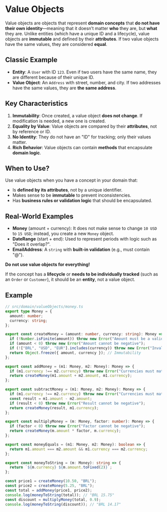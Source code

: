 # Value Objects

Value objects are objects that represent **domain concepts** that **do not have their own identity**—meaning that it doesn’t matter **who** they are, but **what** they are. Unlike entities (which have a unique ID and a lifecycle), value objects are **immutable** and defined by their **attributes**. If two value objects have the same values, they are considered **equal**.

## Classic Example

- **Entity**: A `User` with ID `123`. Even if two users have the same name, they are different because of their unique ID.
- **Value Object**: An `Address` with street, number, and city. If two addresses have the same values, they are **the same address**.

## Key Characteristics

1. **Immutability**: Once created, a value object **does not change**. If modification is needed, a new one is created.
2. **Equality by Value**: Value objects are compared by their **attributes**, not by reference or ID.
3. **No Identity**: They do not have an "ID" for tracking; only their values matter.
4. **Rich Behavior**: Value objects can contain **methods** that encapsulate **domain logic**.

## When to Use?

Use value objects when you have a concept in your domain that:

- Is **defined by its attributes**, not by a unique identifier.
- Makes sense to be **immutable** to prevent inconsistencies.
- Has **business rules or validation logic** that should be encapsulated.

## Real-World Examples

- **Money** (amount + currency): It does not make sense to change `10 USD` to `15 USD`; instead, you create a new `Money` object.
- **DateRange** (start + end): Used to represent periods with logic such as "Does it overlap?".
- **EmailAddress**: A `string` with **built-in validation** (e.g., must contain "@").

**Do not use value objects for everything!**

If the concept has a **lifecycle** or **needs to be individually tracked** (such as an `Order` or `Customer`), it should be an **entity**, not a value object.

## Example

```ts
// src/domain/valueObjects/money.ts
export type Money = {
  amount: number;
  currency: string;
};

export const createMoney = (amount: number, currency: string): Money => {
  if (!Number.isFinite(amount)) throw new Error("Amount must be a valid number");
  if (amount < 0) throw new Error("Amount cannot be negative");
  if (!["BRL", "USD", "EUR"].includes(currency)) throw new Error("Invalid currency");
  return Object.freeze({ amount, currency }); // Immutability
};

export const addMoney = (m1: Money, m2: Money): Money => {
  if (m1.currency !== m2.currency) throw new Error("Currencies must match");
  return createMoney(m1.amount + m2.amount, m1.currency);
};

export const subtractMoney = (m1: Money, m2: Money): Money => {
  if (m1.currency !== m2.currency) throw new Error("Currencies must match");
  const result = m1.amount - m2.amount;
  if (result < 0) throw new Error("Result cannot be negative");
  return createMoney(result, m1.currency);
};

export const multiplyMoney = (m: Money, factor: number): Money => {
  if (factor < 0) throw new Error("Factor cannot be negative");
  return createMoney(m.amount * factor, m.currency);
};

export const moneyEquals = (m1: Money, m2: Money): boolean => {
  return m1.amount === m2.amount && m1.currency === m2.currency;
};

export const moneyToString = (m: Money): string => {
  return `${m.currency} ${m.amount.toFixed(2)}`;
};

const price1 = createMoney(10.50, "BRL");
const price2 = createMoney(5.25, "BRL");
const total = addMoney(price1, price2);
console.log(moneyToString(total)); // "BRL 15.75"
const discount = multiplyMoney(total, 0.9);
console.log(moneyToString(discount)); // "BRL 14.17"
```
